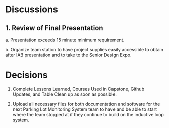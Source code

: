 # Discussions
## 1. Review of Final Presentation
   a. Presentation exceeds 15 minute minimum requirement.
   
   b. Organize team station to have project supplies easily accessible to obtain after IAB presentation and to take to the Senior Design Expo.

# Decisions

  1. Complete Lessons Learned, Courses Used in Capstone, Github Updates, and Table Clean up as soon as possible.

  2. Upload all necessary files for both documentation and software for the next Parking Lot Monitoring System team to have and be able to start where the team stopped at if they continue to build on the inductive loop system.
